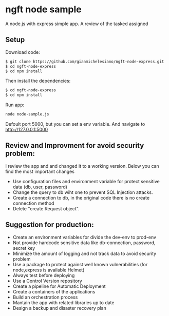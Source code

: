 # ngft node sample
A node.js with express simple app. A review of the tasked assigned

## Setup

Download code:

```sh
$ git clone https://github.com/gianmichelesiano/ngft-node-express.git
$ cd ngft-node-express
$ cd npm install
```

Then install the dependencies:

```sh
$ cd ngft-node-express
$ cd npm install
```

Run app:
```sh
node node-sample.js
```
Defoult port 5000, but you can set a env variable.
And navigate to http://127.0.0.1:5000

## Review and Improvment for avoid security problem:
I review the app and and changed it to a working version. Below you can find the most important changes  
- Use configuration files and environment variable for protect sensitive data (db, user, password)  
- Change the query to db wiht one to prevent SQL Injection attacks.
- Create a connection to db, in the original code there is no create connection method
- Delete "create Request object". 

## Suggestion for production:
- Create an environment variables for divide the dev-env to prod-env
- Not provide hardcode sensitive data like db-connection, password, secret key
- Minimize the amount of logging and not track data to avoid security problem
- Use a package to protect against well known vulnerabilities (for node,express is available Helmet)
- Always test before deploying
- Use a Control Version repository
- Create a pipeline for Automatic Deployment
- Create a containers of the applications
- Build an orchestration process 
- Mantain the app with related libraries up to date
- Design a backup and disaster recovery plan